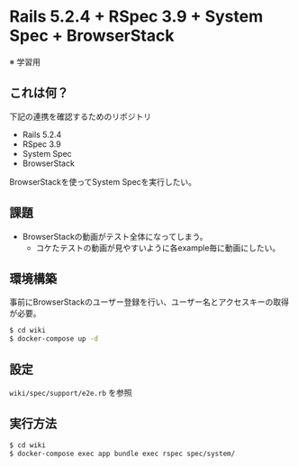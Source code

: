 # Rails 5.2.4 + RSpec 3.9 + System Spec + BrowserStack

※ 学習用

## これは何？

下記の連携を確認するためのリポジトリ

- Rails 5.2.4
- RSpec 3.9
- System Spec
- BrowserStack

BrowserStackを使ってSystem Specを実行したい。

## 課題

- BrowserStackの動画がテスト全体になってしまう。
  - コケたテストの動画が見やすいように各example毎に動画にしたい。

## 環境構築

事前にBrowserStackのユーザー登録を行い、ユーザー名とアクセスキーの取得が必要。

```bash
$ cd wiki
$ docker-compose up -d
```

## 設定

`wiki/spec/support/e2e.rb` を参照

## 実行方法

```bash
$ cd wiki
$ docker-compose exec app bundle exec rspec spec/system/
```
